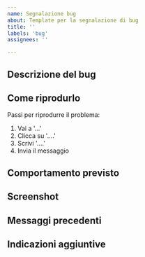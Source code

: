 ```yaml
---
name: Segnalazione bug
about: Template per la segnalazione di bug
title: ''
labels: 'bug'
assignees: ''

---
```


## Descrizione del bug

<!-- Una chiara e dettagliata descrizione del problema riscontrato. -->

## Come riprodurlo

Passi per riprodurre il problema:
1. Vai a '...'
2. Clicca su '....'
3. Scrivi '....'
4. Invia il messaggio

## Comportamento previsto

<!-- Una descrizione esaustiva di quello che sarebbe dovuto succedere. -->

## Screenshot

<!-- Se possibile, aggiungi screenshot del problema. -->

## Messaggi precedenti

<!-- Se possibile, indica alcuni messaggi precedenti al problema così da capirne il contesto ed il tuo nome utente Telegram. -->

## Indicazioni aggiuntive

<!-- Se hai già delle idee, scrivile qui. -->
